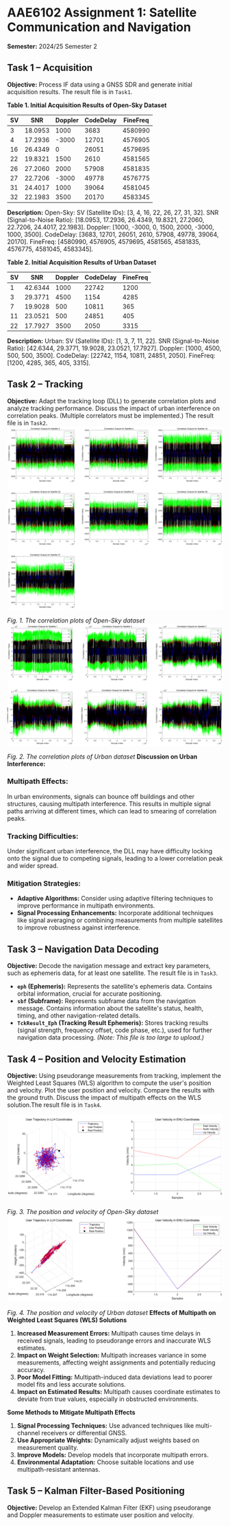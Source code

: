 # AAE6102 Assignment 1: Satellite Communication and Navigation

**Semester:** 2024/25 Semester 2

## Task 1 – Acquisition

**Objective:** Process IF data using a GNSS SDR and generate initial acquisition results.  The result file is in `Task1`.

**Table 1. Initial Acquisition Results of Open-Sky Dataset**

| SV | SNR       | Doppler | CodeDelay | FineFreq    |
|----|-----------|---------|-----------|-------------|
| 3  | 18.0953   | 1000    | 3683      | 4580990     |
| 4  | 17.2936   | -3000   | 12701     | 4576905     |
| 16 | 26.4349   | 0       | 26051     | 4579695     |
| 22 | 19.8321   | 1500    | 2610      | 4581565     |
| 26 | 27.2060   | 2000    | 57908     | 4581835     |
| 27 | 22.7206   | -3000   | 49778     | 4576775     |
| 31 | 24.4017   | 1000    | 39064     | 4581045     |
| 32 | 22.1983   | 3500    | 20170     | 4583345     |

**Description:** Open-Sky: SV (Satellite IDs): [3, 4, 16, 22, 26, 27, 31, 32]. SNR (Signal-to-Noise Ratio): [18.0953, 17.2936, 26.4349, 19.8321, 27.2060, 22.7206, 24.4017, 22.1983]. Doppler: [1000, -3000, 0, 1500, 2000, -3000, 1000, 3500]. CodeDelay: [3683, 12701, 26051, 2610, 57908, 49778, 39064, 20170]. FineFreq: [4580990, 4576905, 4579695, 4581565, 4581835, 4576775, 4581045, 4583345].


**Table 2. Initial Acquisition Results of Urban Dataset**

| SV | SNR       | Doppler | CodeDelay | FineFreq |
|----|-----------|---------|-----------|----------|
| 1  | 42.6344   | 1000    | 22742     | 1200     |
| 3  | 29.3771   | 4500    | 1154      | 4285     |
| 7  | 19.9028   | 500     | 10811     | 365      |
| 11 | 23.0521   | 500     | 24851     | 405      |
| 22 | 17.7927   | 3500    | 2050      | 3315     |

**Description:** Urban: SV (Satellite IDs): [1, 3, 7, 11, 22]. SNR (Signal-to-Noise Ratio): [42.6344, 29.3771, 19.9028, 23.0521, 17.7927]. Doppler: [1000, 4500, 500, 500, 3500]. CodeDelay: [22742, 1154, 10811, 24851, 2050]. FineFreq: [1200, 4285, 365, 405, 3315].


## Task 2 – Tracking

**Objective:** Adapt the tracking loop (DLL) to generate correlation plots and analyze tracking performance. Discuss the impact of urban interference on correlation peaks. (Multiple correlators must be implemented.) The result file is in `Task2`.
![image](https://github.com/zhixingchen-polyu/AAE6102-Assignment-1/blob/main/Picture/fig1.png)

*Fig. 1. The correlation plots of Open-Sky dataset*
![image](https://github.com/zhixingchen-polyu/AAE6102-Assignment-1/blob/main/Picture/fig2.png)

*Fig. 2. The correlation plots of Urban dataset*
**Discussion on Urban Interference:**

### Multipath Effects:
In urban environments, signals can bounce off buildings and other structures, causing multipath interference. This results in multiple signal paths arriving at different times, which can lead to smearing of correlation peaks.

### Tracking Difficulties:
Under significant urban interference, the DLL may have difficulty locking onto the signal due to competing signals, leading to a lower correlation peak and wider spread.

### Mitigation Strategies:
* **Adaptive Algorithms:** Consider using adaptive filtering techniques to improve performance in multipath environments.
* **Signal Processing Enhancements:** Incorporate additional techniques like signal averaging or combining measurements from multiple satellites to improve robustness against interference.


## Task 3 – Navigation Data Decoding

**Objective:** Decode the navigation message and extract key parameters, such as ephemeris data, for at least one satellite. The result file is in `Task3`.

* **`eph` (Ephemeris):** Represents the satellite's ephemeris data. Contains orbital information, crucial for accurate positioning.
* **`sbf` (Subframe):** Represents subframe data from the navigation message. Contains information about the satellite's status, health, timing, and other navigation-related details.
* **`TckResult_Eph` (Tracking Result Ephemeris):** Stores tracking results (signal strength, frequency offset, code phase, etc.), used for further navigation data processing.  *(Note: This file is too large to upload.)*


## Task 4 – Position and Velocity Estimation

**Objective:** Using pseudorange measurements from tracking, implement the Weighted Least Squares (WLS) algorithm to compute the user's position and velocity. Plot the user position and velocity. Compare the results with the ground truth. Discuss the impact of multipath effects on the WLS solution.The result file is in `Task4`.

![image](https://github.com/zhixingchen-polyu/AAE6102-Assignment-1/blob/main/Picture/fig3.png)

*Fig. 3. The position and velocity of Open-Sky dataset*
![image](https://github.com/zhixingchen-polyu/AAE6102-Assignment-1/blob/main/Picture/fig4.png)

*Fig. 4. The position and velocity of Urban dataset*
**Effects of Multipath on Weighted Least Squares (WLS) Solutions**

1. **Increased Measurement Errors:** Multipath causes time delays in received signals, leading to pseudorange errors and inaccurate WLS estimates.
2. **Impact on Weight Selection:** Multipath increases variance in some measurements, affecting weight assignments and potentially reducing accuracy.
3. **Poor Model Fitting:** Multipath-induced data deviations lead to poorer model fits and less accurate solutions.
4. **Impact on Estimated Results:** Multipath causes coordinate estimates to deviate from true values, especially in obstructed environments.

**Some Methods to Mitigate Multipath Effects**

1. **Signal Processing Techniques:** Use advanced techniques like multi-channel receivers or differential GNSS.
2. **Use Appropriate Weights:** Dynamically adjust weights based on measurement quality.
3. **Improve Models:** Develop models that incorporate multipath errors.
4. **Environmental Adaptation:** Choose suitable locations and use multipath-resistant antennas.


## Task 5 – Kalman Filter-Based Positioning

**Objective:** Develop an Extended Kalman Filter (EKF) using pseudorange and Doppler measurements to estimate user position and velocity.

